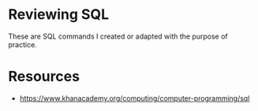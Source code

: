 # Reviewing SQL

These are SQL commands I created or adapted with the purpose of practice.

# Resources

 - https://www.khanacademy.org/computing/computer-programming/sql